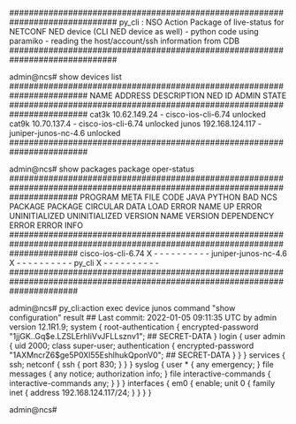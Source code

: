 ##############################################################################
 py_cli : NSO Action Package of live-status for NETCONF NED device (CLI NED device as well)
          - python code using paramiko
          - reading the host/account/ssh information from CDB
##############################################################################


admin@ncs# show devices list
########################################################################
NAME   ADDRESS          DESCRIPTION  NED ID                ADMIN STATE
########################################################################
cat3k  10.62.149.24     -            cisco-ios-cli-6.74    unlocked
cat9k  10.70.137.4      -            cisco-ios-cli-6.74    unlocked
junos  192.168.124.117  -            juniper-junos-nc-4.6  unlocked
########################################################################



admin@ncs# show packages package oper-status
##############################################################################################################################
                          PROGRAM                                                                       META     FILE
                          CODE     JAVA           PYTHON         BAD NCS  PACKAGE  PACKAGE  CIRCULAR    DATA     LOAD   ERROR
NAME                  UP  ERROR    UNINITIALIZED  UNINITIALIZED  VERSION  NAME     VERSION  DEPENDENCY  ERROR    ERROR  INFO
##############################################################################################################################
cisco-ios-cli-6.74    X   -        -              -              -        -        -        -           -        -      -
juniper-junos-nc-4.6  X   -        -              -              -        -        -        -           -        -      -
py_cli                X   -        -              -              -        -        -        -           -        -      -
##############################################################################################################################




admin@ncs# py_cli:action exec device junos command "show configuration"
result ## Last commit: 2022-01-05 09:11:35 UTC by admin
version 12.1R1.9;
system {
    root-authentication {
        encrypted-password "$1$jjGK..Gq$e.LZSLErhIiVvJFLLsznv1"; ## SECRET-DATA
    }
    login {
        user admin {
            uid 2000;
            class super-user;
            authentication {
                encrypted-password "$1$AXMncrZ6$ge5P0Xl55EshlhukQponV0"; ## SECRET-DATA
            }
        }
    }
    services {
        ssh;
        netconf {
            ssh {
                port 830;
            }
        }
    }
    syslog {
        user * {
            any emergency;
        }
        file messages {
            any notice;
            authorization info;
        }
        file interactive-commands {
            interactive-commands any;
        }
    }
}
interfaces {
    em0 {
        enable;
        unit 0 {
            family inet {
                address 192.168.124.117/24;
            }
        }
    }
}

admin@ncs#

